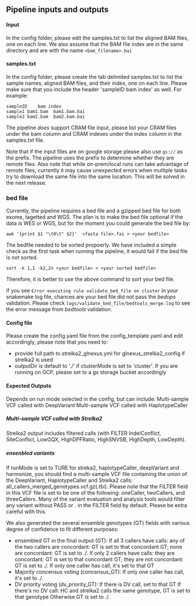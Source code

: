## Pipeline inputs and outputs

#### Input

In the config folder, please edit the samples.txt to list the aligned BAM files, one on each line. 
We also assume that the BAM file index are in the same directory and are with the name ``<bam_filename>.bai``

#### samples.txt

In the config folder, please create the tab delimited samples.txt to list the sample names, aligned BAM files, and their index, one on each line. Please make sure that you include the header  'sampleID	bam	index' as well. 
For example:
```
sampleID	bam	index
sample1 bam1.bam  bam1.bam.bai
sample2 bam2.bam  bam2.bam.bai
```

The pipeline *does* support CRAM file input, please list your CRAM files under the bam column and CRAM indexes under the index column in the samples.txt file.

Note that if the input files are on google storage please also use ``gs://`` as the prefix. The pipeline uses the prefix to determine whether they are remote files.
Also note that while on-prem/local runs can take advantage of remote files, currently it may cause unexpected errors when multiple tasks try to download the same file into the same location. This will be solved in the next release.

### bed file
Currently, the pipeline requires a bed file and a gzipped bed file for both exome, tagetted and WGS. 
The plan is to make the bed file optional if the data is WES or WGS, but for the moment you could generate the bed file by:
```
awk '{print $1 "\t0\t" $2}'  <fasta file>.fai > <your bedfile>
```

The bedfile needed to be sorted propoerly. We have included a simple check as the first task when running the pipeline, it would fail if the bed file is not sorted. 
```
sort -k 1,1 -k2,2n <your bedfile> > <your sorted bedfile>
```
Therefore, it is better to use the above command to sort your bed file.

If you see ```Error executing rule validate_bed_file on cluster``` in your snakemake log file, chances are your bed file did not pass the *bedops* validation. Please check ```logs/validate_bed_file/bedtools_merge.log``` to see the error message from *bedtools* validation.

#### Config file

Please create the config.yaml file from the config_template.yaml and edit accordingly, please note that you need to:
- provide full path to strelka2_glnexus.yml for glnexus_strelka2_config if strelka2 is used
- outputDir is default to './' if clusterMode is set to 'cluster'. If you are running on GCP, please set to a gs storage bucket accordingly


#### Expected Outputs

Depends on run mode selected in the config, but can include:
Multi-sample VCF called with DeepVariant
Multi-sample VCF called with HaplotypeCaller
##### Multi-sample VCF called with Strelka2
Strelka2 output includes filtered calls (with FILTER IndelConflict, SiteConflict, LowGQX, HighDPFRatio, HighSNVSB, HighDepth, LowDepth). 

##### ensenbled variants
If runMode is set to TURE for streka2, haplotypeCaller, deepVariant and harmonize, you should find a multi-sample VCF file containing the union of the DeepVariant, HaplotypeCaller and Strelka2 calls: all_callers_merged_genotypes.vcf.gz(.tbi). Please note that the FILTER field in this VCF file is set to be one of the following: oneCaller, twoCallers, and threeCallers. Many of the variant evaluation and analysis tools would filter any variant without PASS or . in the FILTER field by default. Please be extra careful with this. 

We also generated the several ensemble genotypes (GT) fields with various degree of confidence to fit different purposes:
- ensembled GT in the final output (GT):
  If all 3 callers have calls: 
     any of the two callers are concordant:  GT is set to that concordant GT; 
none are concordant: GT is set to ./.
If only 2 callers have calls:
they are concordant: GT is set to that concordant GT;
they are not concordant: GT is set to ./.
If only one caller has call, it's set to that GT
- Majority concensus voting (concensus_GT):
If only one caller has call, it's set to ./.
- DV priority voting (dv_priority_GT):
If there is DV call, set to that GT
If there's no DV call:
HC and strelka2 calls the same genotype, GT is set to that genotype
Otherwise GT is set to ./.
